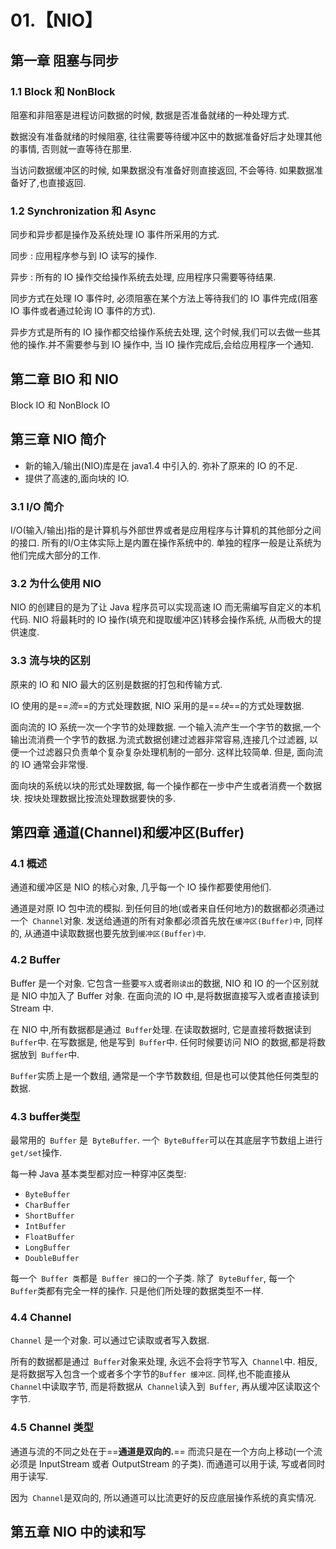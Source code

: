 # 01.【NIO】

## 第一章 阻塞与同步
### 1.1 Block 和 NonBlock
阻塞和非阻塞是进程访问数据的时候, 数据是否准备就绪的一种处理方式.

数据没有准备就绪的时候阻塞, 往往需要等待缓冲区中的数据准备好后才处理其他的事情, 否则就一直等待在那里.

当访问数据缓冲区的时候, 如果数据没有准备好则直接返回, 不会等待. 如果数据准备好了,也直接返回.

### 1.2 Synchronization 和 Async
同步和异步都是操作及系统处理 IO 事件所采用的方式.

同步 : 应用程序参与到 IO 读写的操作.

异步 : 所有的 IO 操作交给操作系统去处理, 应用程序只需要等待结果.

同步方式在处理 IO 事件时, 必须阻塞在某个方法上等待我们的 IO 事件完成(阻塞 IO 事件或者通过轮询 IO 事件的方式).

异步方式是所有的 IO 操作都交给操作系统去处理, 这个时候,我们可以去做一些其他的操作.并不需要参与到 IO 操作中, 当 IO 操作完成后,会给应用程序一个通知.

## 第二章 BIO 和 NIO
Block IO 和 NonBlock IO


## 第三章 NIO 简介
- 新的输入/输出(NIO)库是在 java1.4 中引入的. 弥补了原来的 IO 的不足.
- 提供了高速的,面向块的 IO.

### 3.1 I/O 简介
I/O(输入/输出)指的是计算机与外部世界或者是应用程序与计算机的其他部分之间的接口. 所有的I/O主体实际上是内置在操作系统中的. 单独的程序一般是让系统为他们完成大部分的工作.

### 3.2 为什么使用 NIO
NIO 的创建目的是为了让 Java 程序员可以实现高速 IO 而无需编写自定义的本机代码. NIO 将最耗时的 IO 操作(填充和提取缓冲区)转移会操作系统, 从而极大的提供速度.

### 3.3 流与块的区别
原来的 IO 和 NIO 最大的区别是数据的打包和传输方式.

IO 使用的是==*流*==的方式处理数据, NIO 采用的是==*块*==的方式处理数据.

面向流的 IO 系统一次一个字节的处理数据. 一个输入流产生一个字节的数据,一个输出流消费一个字节的数据.为流式数据创建过滤器非常容易,连接几个过滤器, 以便一个过滤器只负责单个复杂复杂处理机制的一部分. 这样比较简单. 但是, 面向流的 IO 通常会非常慢.

面向块的系统以块的形式处理数据, 每一个操作都在一步中产生或者消费一个数据块. 按块处理数据比按流处理数据要快的多.

## 第四章 通道(Channel)和缓冲区(Buffer)
### 4.1 概述
通道和缓冲区是 NIO 的核心对象, 几乎每一个 IO 操作都要使用他们.

通道是对原 IO 包中流的模拟. 到任何目的地(或者来自任何地方)的数据都必须通过一个` Channel`对象. 发送给通道的所有对象都必须首先放在`缓冲区(Buffer)中`, 同样的, 从通道中读取数据也要先放到`缓冲区(Buffer)中`.

### 4.2 Buffer
Buffer 是一个对象. 它包含一些要`写入`或者`刚读出`的数据, NIO 和 IO 的一个区别就是 NIO 中加入了 Buffer 对象. 在面向流的 IO 中,是将数据直接写入或者直接读到 Stream 中.

在 NIO 中,所有数据都是通过` Buffer`处理. 在读取数据时, 它是直接将数据读到` Buffer`中. 在写数据是, 他是写到` Buffer`中. 任何时候要访问 NIO 的数据,都是将数据放到` Buffer`中.

`Buffer`实质上是一个数组, 通常是一个字节数数组, 但是也可以使其他任何类型的数据.

### 4.3 buffer类型

最常用的` Buffer` 是` ByteBuffer`. 一个` ByteBuffer`可以在其底层字节数组上进行` get/set`操作.

每一种 Java 基本类型都对应一种穿冲区类型:
- `ByteBuffer`
- `CharBuffer`
- `ShortBuffer`
- `IntBuffer`
- `FloatBuffer`
- `LongBuffer`
- `DoubleBuffer`

每一个` Buffer 类`都是` Buffer 接口`的一个子类. 除了` ByteBuffer`, 每一个` Buffer`类都有完全一样的操作. 只是他们所处理的数据类型不一样.

### 4.4 Channel
`Channel` 是一个对象. 可以通过它读取或者写入数据.

所有的数据都是通过` Buffer`对象来处理, 永远不会将字节写入` Channel`中. 相反, 是将数据写入包含一个或者多个字节的`Buffer 缓冲区`. 同样,也不能直接从` Channel`中读取字节, 而是将数据从` Channel`读入到` Buffer`, 再从缓冲区读取这个字节.

### 4.5 Channel 类型
通道与流的不同之处在于==**通道是双向的.**== 而流只是在一个方向上移动(一个流必须是 InputStream 或者 OutputStream 的子类). 而通道可以用于读, 写或者同时用于读写.

因为` Channel`是双向的, 所以通道可以比流更好的反应底层操作系统的真实情况.

## 第五章 NIO 中的读和写